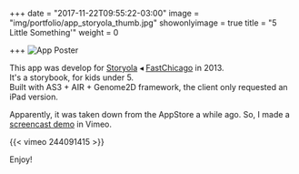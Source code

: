 +++
date = "2017-11-22T09:55:22-03:00"
image = "img/portfolio/app_storyola_thumb.jpg"
showonlyimage = true
title = "5 Little Something'"
weight = 0

+++
![App Poster](/img/portfolio/app_storyola_thumb.jpg)

This app was develop for [Storyola](http://storyola.org/ "Storyola website") ◂ [FastChicago](http://www.fastchicago.com "Fast Chicago website") in 2013.  
It's a storybook, for kids under 5.  
Built with AS3 + AIR + Genome2D framework, the client only requested an iPad version.

Apparently, it was taken down from the AppStore a while ago. So, I made a [screencast demo](https://vimeo.com/244091415 "5 Little Something' video demo") in Vimeo.

{{< vimeo 244091415 >}}

Enjoy!